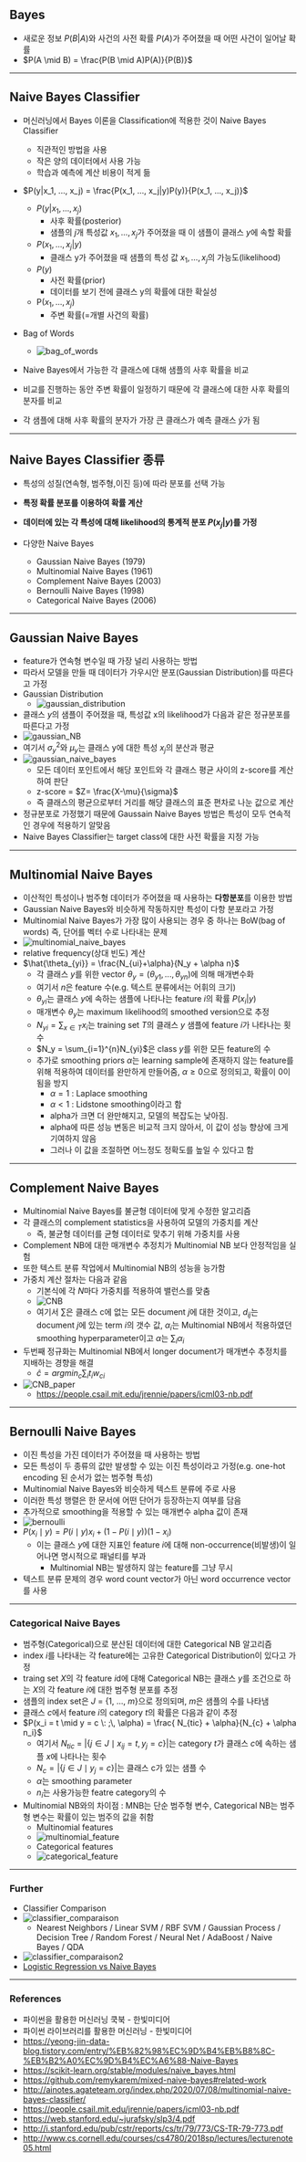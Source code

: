 
## Bayes 
  - 새로운 정보 $P(B|A)$와 사건의 사전 확률 $P(A)$가 주어졌을 때 어떤 사건이 일어날 확률
  - $P(A \mid B) = \frac{P(B \mid A)P(A)}{P(B)}$
---

## Naive Bayes Classifier
  - 머신러닝에서 Bayes 이론을 Classification에 적용한 것이 Naive Bayes Classifier
    - 직관적인 방법을 사용
    - 작은 양의 데이터에서 사용 가능
    - 학습과 예측에 계산 비용이 적게 듦
  - $P(y|x_1, ..., x_j) = \frac{P(x_1, ..., x_j|y)P(y)}{P(x_1, ..., x_j)}$
    - $P(y|x_1, ..., x_j)$
      - 사후 확률(posterior)
      - 샘플의 $j$개 특성값 $x_1, ..., x_j$가 주어졌을 때 이 샘플이 클래스 $y$에 속할 확률 
    - $P(x_1, ..., x_j|y)$
      - 클래스 y가 주어졌을 때 샘플의 특성 값 $x_1, ..., x_j$의 가능도(likelihood)
    - $P(y)$
      - 사전 확률(prior)
      - 데이터를 보기 전에 클래스 y의 확률에 대한 확실성
    - P($x_1, ..., x_j$)
      - 주변 확률(=개별 사건의 확률)
  - Bag of Words
    - ![bag_of_words](./Gaussian_Naive_Bayes/bagofwords.jpeg)

  - Naive Bayes에서 가능한 각 클래스에 대해 샘플의 사후 확률을 비교 
  - 비교를 진행하는 동안 주변 확률이 일정하기 때문에 각 클래스에 대한 사후 확률의 분자를 비교
  - 각 샘플에 대해 사후 확률의 분자가 가장 큰 클래스가 예측 클래스 $\hat{y}$가 됨 


--- 


## Naive Bayes Classifier 종류
- 특성의 성질(연속형, 범주형,이진 등)에 따라 분포를 선택 가능
- **특정 확률 분포를 이용하여 확률 계산**
- **데이터에 있는 각 특성에 대해 likelihood의 통계적 분포 $P(x_{j}|y)$를 가정**

- 다양한 Naive Bayes 
  - Gaussian Naive Bayes (1979)
  - Multinomial Naive Bayes (1961)
  - Complement Naive Bayes (2003)
  - Bernoulli Naive Bayes (1998)
  - Categorical Naive Bayes (2006)


----


## Gaussian Naive Bayes
- feature가 연속형 변수일 때 가장 널리 사용하는 방법
- 따라서 모델을 만들 때 데이터가 가우시안 분포(Gaussian Distribution)를 따른다고 가정
- Gaussian Distribution
  - ![gaussian_distribution](./Gaussian_Naive_Bayes/gaussian_distribution.png)
- 클래스 $y$의 샘플이 주어졌을 때, 특성값 x의 likelihood가 다음과 같은 정규분포를 따른다고 가정
- ![gaussian_NB](./Gaussian_Naive_Bayes/gaussian_NB.png)
- 여기서 $\sigma_{y}^{2}$와 $\mu_{y}$는 클래스 y에 대한 특성 $x_j$의 분산과 평균
- ![gaussian_naive_bayes](./Gaussian_Naive_Bayes/GNB.png)
  - 모든 데이터 포인트에서 해당 포인트와 각 클래스 평균 사이의 z-score를 계산하여 판단
  - z-score = $Z= \frac{X-\mu}{\sigma}$
  - 즉 클래스의 평균으로부터 거리를 해당 클래스의 표준 편차로 나눈 값으로 계산 
- 정규분포로 가정했기 때문에 Gaussain Naive Bayes 방법은 특성이 모두 연속적인 경우에 적용하기 알맞음 
- Naive Bayes Classifier는 target class에 대한 사전 확률을 지정 가능 


--- 


## Multinomial Naive Bayes
- 이산적인 특성이나 범주형 데이터가 주어졌을 때 사용하는 **다항분포**를 이용한 방법
- Gaussian Naive Bayes와 비슷하게 작동하지만 특성이 다항 분포라고 가정
- Multinomial Naive Bayes가 가장 많이 사용되는 경우 중 하나는 BoW(bag of words) 즉, 단어를 벡터 수로 나타내는 문제  
- ![multinomial_naive_bayes](./Gaussian_Naive_Bayes/multinomial_distribution.png)
- relative frequency(상대 빈도) 계산 
- $\hat{\theta_{yi}} = \frac{N_{ui}+\alpha}{N_y + \alpha n}$
  - 각 클래스 $y$를 위한 vector $\theta_y = (\theta_{y1}, ..., \theta_{yn})$에 의해 매개변수화
  - 여기서 $n$은 feature 수(e.g. 텍스트 분류에서는 어휘의 크기)
  - $\theta_{yi}$는 클래스 $y$에 속하는 샘플에 나타나는 feature $i$의 확률 $P(x_i|y)$
  - 매개변수 $\theta_y$는 maximum likelihood의 smoothed version으로 추정
  - $N_{yi} = \sum_{x\in T}x_i$는 training set $T$의 클래스 $y$ 샘플에 feature $i$가 나타나는 횟수 
  - $N_y = \sum_{i=1}^{n}N_{yi}$은 class $y$를 위한 모든 feature의 수
  - 추가로 smoothing priors $\alpha$는 learning sample에 존재하지 않는 feature를 위해 적용하여 데이터를 완만하게 만들어줌, $\alpha \geq 0$으로 정의되고, 확률이 0이 됨을 방지
    - $\alpha = 1$ : Laplace smoothing
    - $\alpha < 1$ : Lidstone smoothing이라고 함
    - alpha가 크면 더 완만해지고, 모델의 복잡도는 낮아짐. 
    - alpha에 따른 성능 변동은 비교적 크지 않아서, 이 값이 성능 향상에 크게 기여하지 않음 
    - 그러나 이 값을 조절하면 어느정도 정확도를 높일 수 있다고 함 

---

## Complement Naive Bayes
- Multinomial Naive Bayes를 불균형 데이터에 맞게 수정한 알고리즘
- 각 클래스의 complement statistics을 사용하여 모델의 가중치를 계산
  - 즉, 불균형 데이터를 균형 데이터로 맞추기 위해 가중치를 사용 
- Complement NB에 대한 매개변수 추정치가 Multinomial NB 보다 안정적임을 실험
- 또한 텍스트 분류 작업에서 Multinomial NB의 성능을 능가함 
- 가중치 계산 절차는 다음과 같음 
  - 기본식에 각 $N$마다 가중치를 적용하여 밸런스를 맞춤
  - ![CNB](./Gaussian_Naive_Bayes/CNB.png)
  - 여기서 $\sum$은 클래스 c에 없는 모든 document $j$에 대한 것이고, $d_{ij}$는 document $j$에 있는 term $i$의 갯수 값, $\alpha_i$는 Multinomial NB에서 적용하였던 smoothing hyperparameter이고 $\alpha$는 $\sum_{i}\alpha_i$ 
- 두번째 정규화는 Multinomial NB에서 longer document가 매개변수 추정치를 지배하는 경향을 해결
  - $\hat{c} = argmin_{c}\sum_{i}t_i w_{ci}$
- ![CNB_paper](./Gaussian_Naive_Bayes/CNB_paper.png)
  - https://people.csail.mit.edu/jrennie/papers/icml03-nb.pdf

---


## Bernoulli Naive Bayes
- 이진 특성을 가진 데이터가 주어졌을 때 사용하는 방법
- 모든 특성이 두 종류의 값만 발생할 수 있는 이진 특성이라고 가정(e.g. one-hot encoding 된 순서가 없는 범주형 특성)
- Multinomial Naive Bayes와 비슷하게 텍스트 분류에 주로 사용
- 이러한 특성 행렬은 한 문서에 어떤 단어가 등장하는지 여부를 담음
- 추가적으로 smoothing을 적용할 수 있는 매개변수 alpha 값이 존재
- ![bernoulli](./Gaussian_Naive_Bayes/Bernoulli.png)
- $P(x_i \mid y) = P(i \mid y) x_i + (1 - P(i \mid y)) (1 - x_i)$
  - 이는 클래스 $y$에 대한 지표인 feature $i$에 대해 non-occurrence(비발생)이 일어나면 명시적으로 패널티를 부과
    - Multinomial NB는 발생하지 않는 feature를 그냥 무시
- 텍스트 분류 문제의 경우 word count vector가 아닌 word occurrence vector를 사용


--- 


### Categorical Naive Bayes
- 범주형(Categorical)으로 분산된 데이터에 대한 Categorical NB 알고리즘  
- index $i$를 나타내는 각 feature에는 고유한 Categorical Distribution이 있다고 가정
- traing set $X$의 각 feature $i$d에 대해 Categorical NB는 클래스 $y$를 조건으로 하는 $X$의 각 feature $i$에 대한 범주형 분포를 추정 
- 샘플의 index set은 $J$ = {1, ..., $m$}으로 정의되며, $m$은 샘플의 수를 나타냄 
- 클래스 $c$에서 feature $i$의 category $t$의 확률은 다음과 같이 추정 
- $P(x_i = t \mid y = c \: ;\, \alpha) = \frac{ N_{tic} + \alpha}{N_{c} + \alpha n_i}$
  - 여기서 $N_{tic}$ = |{$j \in J \mid x_{ij} = t, y_j = c$}|는 category $t$가 클래스 $c$에 속하는 샘플 $x$에 나타나는 횟수 
  - $N_{c} = |\{ j \in J\mid y_j = c\}|$는 클래스 c가 있는 샘플 수
  - $\alpha$는 smoothing parameter
  - $n_i$는 사용가능한 featre category의 수
- Multinomial NB와의 차이점 : MNB는 단순 범주형 변수, Categorical NB는 범주형 변수는 확률이 있는 범주의 값을 취함 
  - Multinomial features
  - ![multinomial_feature](./Gaussian_Naive_Bayes/multinomial_features.png)
  - Categorical features
  - ![categorical_feature](./Gaussian_Naive_Bayes/categorical_feature.png)


---

### Further

- Classifier Comparison
- ![classifier_comparaison](./Gaussian_Naive_Bayes/classifier_comparison.png)
  - Nearest Neighbors / Linear SVM / RBF SVM / Gaussian Process / Decision Tree / Random Forest / Neural Net / AdaBoost / Naive Bayes / QDA 
- ![classifier_comparaison2](./Gaussian_Naive_Bayes/classifier_comparison2.png)
- [Logistic Regression vs Naive Bayes](https://www.educba.com/naive-bayes-vs-logistic-regression/)


---


### References
- 파이썬을 활용한 머신러닝 쿡북 - 한빛미디어
- 파이썬 라이브러리를 활용한 머신러닝 - 한빛미디어
- https://yeong-jin-data-blog.tistory.com/entry/%EB%82%98%EC%9D%B4%EB%B8%8C-%EB%B2%A0%EC%9D%B4%EC%A6%88-Naive-Bayes
- https://scikit-learn.org/stable/modules/naive_bayes.html
- https://github.com/remykarem/mixed-naive-bayes#related-work
- http://ainotes.agateteam.org/index.php/2020/07/08/multinomial-naive-bayes-classifier/
- https://people.csail.mit.edu/jrennie/papers/icml03-nb.pdf
- https://web.stanford.edu/~jurafsky/slp3/4.pdf
- http://i.stanford.edu/pub/cstr/reports/cs/tr/79/773/CS-TR-79-773.pdf
- http://www.cs.cornell.edu/courses/cs4780/2018sp/lectures/lecturenote05.html
